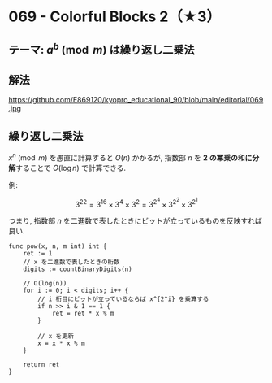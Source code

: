 # 069 - Colorful Blocks 2（★3）

## テーマ: $a^b \pmod m$ は繰り返し二乗法

## 解法

<https://github.com/E869120/kyopro_educational_90/blob/main/editorial/069.jpg>

## 繰り返し二乗法

$x^n \pmod m$ を愚直に計算すると $O(n)$ かかるが, 指数部 $n$ を **2 の冪乗の和に分解**することで $O(\log n)$ で計算できる.

例:

$$
3^{22} = 3^{16} \times 3^{4} \times 3^{2} = 3^{2^4} \times 3^{2^2} \times 3^{2^1}
$$

つまり, 指数部 $n$ を二進数で表したときにビットが立っているものを反映すれば良い.

```golang
func pow(x, n, m int) int {
	ret := 1
	// x を二進数で表したときの桁数
	digits := countBinaryDigits(n)

	// O(log(n))
	for i := 0; i < digits; i++ {
		// i 桁目にビットが立っているならば x^{2^i} を乗算する
		if n >> i & 1 == 1 {
			ret = ret * x % m
		}

		// x を更新
		x = x * x % m
	}

	return ret
}
```
